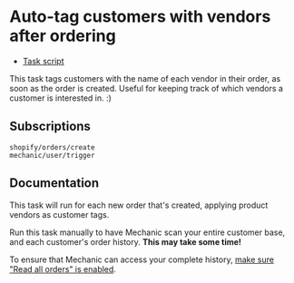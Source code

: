 # Auto-tag customers with vendors after ordering

* [Task script](./script.liquid)

This task tags customers with the name of each vendor in their order, as soon as the order is created. Useful for keeping track of which vendors a customer is interested in. :)

## Subscriptions

```liquid
shopify/orders/create
mechanic/user/trigger
```

## Documentation

This task will run for each new order that's created, applying product vendors as customer tags.

Run this task manually to have Mechanic scan your entire customer base, and each customer's order history. **This may take some time!**

To ensure that Mechanic can access your complete history, [make sure "Read all orders" is enabled](https://help.usemechanic.com/tutorials/enabling-read_all_orders).